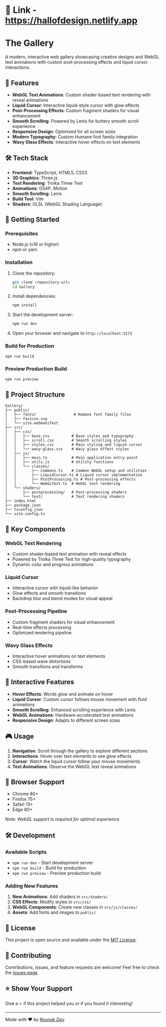 # 🔗 Link - https://hallofdesign.netlify.app

# The Gallery

A modern, interactive web gallery showcasing creative designs and WebGL text animations with custom post-processing effects and liquid cursor interactions.

## 🌟 Features

- **WebGL Text Animations**: Custom shader-based text rendering with reveal animations
- **Liquid Cursor**: Interactive liquid-style cursor with glow effects
- **Post-Processing Effects**: Custom fragment shaders for visual enhancement
- **Smooth Scrolling**: Powered by Lenis for buttery smooth scroll experience
- **Responsive Design**: Optimized for all screen sizes
- **Modern Typography**: Custom Humane font family integration
- **Wavy Glass Effects**: Interactive hover effects on text elements

## 🛠️ Tech Stack

- **Frontend**: TypeScript, HTML5, CSS3
- **3D Graphics**: Three.js
- **Text Rendering**: Troika Three Text
- **Animations**: GSAP, Motion
- **Smooth Scrolling**: Lenis
- **Build Tool**: Vite
- **Shaders**: GLSL (WebGL Shading Language)

## 🚀 Getting Started

### Prerequisites

- Node.js (v16 or higher)
- npm or yarn

### Installation

1. Clone the repository:
   ```bash
   git clone <repository-url>
   cd Gallery
   ```

2. Install dependencies:
   ```bash
   npm install
   ```

3. Start the development server:
   ```bash
   npm run dev
   ```

4. Open your browser and navigate to `http://localhost:5173`

### Build for Production

```bash
npm run build
```

### Preview Production Build

```bash
npm run preview
```

## 📁 Project Structure

```
Gallery/
├── public/
│   ├── fonts/                 # Humane font family files
│   ├── favicon.svg
│   └── site.webmanifest
├── src/
│   ├── css/
│   │   ├── base.css          # Base styles and typography
│   │   ├── scroll.css        # Smooth scrolling styles
│   │   ├── styles.css        # Main styling and liquid cursor
│   │   └── wavy-glass.css    # Wavy glass effect styles
│   ├── js/
│   │   ├── main.ts           # Main application entry point
│   │   ├── utils.js          # Utility functions
│   │   └── classes/
│   │       ├── Commons.ts    # Common WebGL setup and utilities
│   │       ├── LiquidCursor.ts # Liquid cursor implementation
│   │       ├── PostProcessing.ts # Post-processing effects
│   │       └── WebGLText.ts  # WebGL text rendering
│   └── shaders/
│       ├── postprocessing/   # Post-processing shaders
│       └── text/             # Text rendering shaders
├── index.html
├── package.json
├── tsconfig.json
└── vite.config.ts
```

## 🎨 Key Components

### WebGL Text Rendering
- Custom shader-based text animation with reveal effects
- Powered by Troika Three Text for high-quality typography
- Dynamic color and progress animations

### Liquid Cursor
- Interactive cursor with liquid-like behavior
- Glow effects and smooth transitions
- Backdrop blur and blend modes for visual appeal

### Post-Processing Pipeline
- Custom fragment shaders for visual enhancement
- Real-time effects processing
- Optimized rendering pipeline

### Wavy Glass Effects
- Interactive hover animations on text elements
- CSS-based wave distortions
- Smooth transitions and transforms

## 🎯 Interactive Features

- **Hover Effects**: Words glow and animate on hover
- **Liquid Cursor**: Custom cursor follows mouse movement with fluid animations
- **Smooth Scrolling**: Enhanced scrolling experience with Lenis
- **WebGL Animations**: Hardware-accelerated text animations
- **Responsive Design**: Adapts to different screen sizes

## 🎮 Usage

1. **Navigation**: Scroll through the gallery to explore different sections
2. **Interactions**: Hover over text elements to see glow effects
3. **Cursor**: Watch the liquid cursor follow your mouse movements
4. **Text Animations**: Observe the WebGL text reveal animations

## 📱 Browser Support

- Chrome 80+
- Firefox 75+
- Safari 13+
- Edge 80+

*Note: WebGL support is required for optimal experience*

## 🛠️ Development

### Available Scripts

- `npm run dev` - Start development server
- `npm run build` - Build for production
- `npm run preview` - Preview production build

### Adding New Features

1. **New Animations**: Add shaders in `src/shaders/`
2. **CSS Effects**: Modify styles in `src/css/`
3. **WebGL Components**: Create new classes in `src/js/classes/`
4. **Assets**: Add fonts and images to `public/`

## 📄 License

This project is open source and available under the [MIT License](LICENSE).

## 🤝 Contributing

Contributions, issues, and feature requests are welcome! Feel free to check the [issues page](../../issues).

## ⭐ Show Your Support

Give a ⭐️ if this project helped you or if you found it interesting!

---

*Made with ❤️ by [Rounak Dey](https://github.com/rounakdey2003)*
